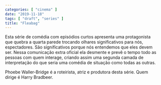 ```yaml
---
categories: [ "cinema" ]
date: "2019-11-18"
tags: [ "draft", "series" ]
title: "Fleabag"
---
```

Esta série de comédia com episódios curtos apresenta uma protagonista
que quebra a quarta parede trocando olhares significativos para nós,
espectadores. São significativos porque nós entendemos que eles devem
ser. Nessa comunicação extra oficial ela desmente e prevê o tempo
todo as pessoas com quem interage, criando assim uma segunda camada de
interpretação do que seria uma comédia de situação como todas as
outras.

Phoebe Waller-Bridge é a roteirista, atriz e produtora desta série. Quem
dirige é Harry Bradbeer.
